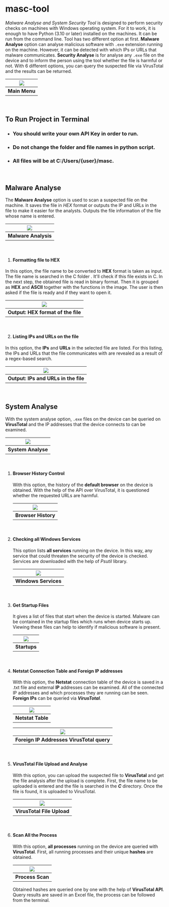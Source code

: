 # masc-tool
*Malware Analyse and System Security Tool* is designed to perform security checks on machines with Windows operating system. For it to work, it is enough to have Python (3.10 or later) installed on the machines. It can be run from the command line.
Tool has two different option at first. **Malware Analyse** option can analyse malicious software with `.exe` extension running on the machine. However, it can be detected with which IPs or URLs that malware communicates.
**Security Analyse** is for analyse any `.exe` file on the device and to inform the person using the tool whether the file is harmful or not. With 6 different options, you can query the suspected file via VirusTotal and the results can be returned.


| <img src="Images/main-menu.png"/> |
|-----------------------------------|
| **Main Menu**                     |

<br>

## To Run Project in Terminal
- ### You should write your own API Key in order to run.
- ### Do not change the folder and file names in python script.
- ### All files will be at C:/Users/{user}/masc.

<br>

## Malware Analyse

The **Malware Analyse** option is used to scan a suspected file on the machine. It saves the file in _HEX_ format or outputs the IP and URLs in the file to make it easier for the analysts. Outputs the file information of the file whose name is entered.

| <img src="Images/malware-analyse.png"/> |
|-----------------------------------------|
| **Malware Analysis**                    |             
<br>

1. #### Formatting file to HEX
In this option, the file name to be converted to **HEX** format is taken as input. The file name is searched in the C folder . It'll check if this file exists in C.
In the next step, the obtained file is read in binary format. Then it is grouped as **HEX** and **ASCII** together with the functions in the image. The user is then asked if the file is ready and if they want to open it.
<br>

| <img src="Images/hex-file.png"/>   |
|------------------------------------|
| **Output: HEX format of the file** | 
<br>

2. #### Listing IPs and URLs on the file

In this option, the **IPs** and **URLs** in the selected file are listed. For this listing, the IPs and URLs that the file communicates with are revealed as a result of a regex-based search.

| <img src="Images/ip-url.png"/>       |
|--------------------------------------|
| **Output: IPs and URLs in the file** | 

<br>


## System Analyse

With the system analyse option, `.exe` files on the device can be queried on **VirusTotal** and the IP addresses that the device connects to can be examined.

| <img src="Images/system-analyse.png"/> |
|----------------------------------------|
| **System Analyse**                     | 

<br>

1. #### Browser History Control

    With this option, the history of the **default browser** on the device is obtained. With the help of the API over VirusTotal, it is questioned whether the requested URLs are harmful.
    
    | <img src="Images/browser-history.png"/> |
    |----------------------------------------|
    | **Browser History**                     | 

<br>

2. #### Checking all Windows Services

    This option lists **all services** running on the device. In this way, any service that could threaten the security of the device is checked. Services are downloaded with the help of _Psutil_ library.

    | <img src="Images/w-service-results.png"/> |
    |----------------------------------------|
    | **Windows Services**                   | 

<br>

3. #### Get Startup Files

    It gives a list of files that start when the device is started. Malware can be contained in the startup files which runs when device starts up. Viewing these files can help to identify if malicious software is present.
    
    | <img src="Images/startups.png"/> |
    |----------------------------------------|
    | **Startups**                            | 

<br>

4. #### Netstat Connection Table and Foreign IP addresses
    
    With this option, the **Netstat** connection table of the device is saved in a .txt file and external **IP** addresses can be examined. All of the connected IP addresses and which processes they are running can be seen. **Foreign IPs** can be queried via **_VirusTotal_**.

    | <img src="Images/netstat.png"/> |
    |----------------------------------------|
    | **Netstat Table**         |

    | <img src="Images/netstat2.png"/> |
    |----------------------------------------|
    | **Foreign IP Addresses VirusTotal query**                            |

    <br>

5. #### VirusTotal File Upload and Analyse
    
    With this option, you can upload the suspected file to **VirusTotal** and get the file analysis after the upload is complete. First, the file name to be uploaded is entered and the file is searched in the _**C**_ directory. Once the file is found, it is uploaded to VirusTotal.
    
    | <img src="Images/file-upload.png"/> |
    |----------------------------------------|
    | **VirusTotal File Upload**     |

    <br>
   
6. #### Scan All the Process 

    With this option, **all processes** running on the device are queried with **VirusTotal**. First, all running processes and their unique **hashes** are obtained.
    
    | <img src="Images/process-scaning.png"/>  |
    |----------------------------------------|
    | **Process Scan** |
    
    Obtained hashes are queried one by one with the help of **VirusTotal API**. Query results are saved in an Excel file, the process can be followed from the terminal.

